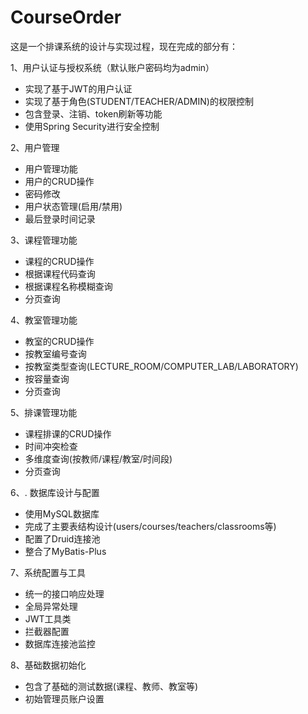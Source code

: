 # CourseOrder

这是一个排课系统的设计与实现过程，现在完成的部分有：

1、用户认证与授权系统（默认账户密码均为admin）

* 实现了基于JWT的用户认证
* 实现了基于角色(STUDENT/TEACHER/ADMIN)的权限控制
* 包含登录、注销、token刷新等功能
* 使用Spring Security进行安全控制

2、用户管理

* 用户管理功能
* 用户的CRUD操作
* 密码修改
* 用户状态管理(启用/禁用)
* 最后登录时间记录

3、课程管理功能

* 课程的CRUD操作
* 根据课程代码查询
* 根据课程名称模糊查询
* 分页查询

4、教室管理功能

* 教室的CRUD操作
* 按教室编号查询
* 按教室类型查询(LECTURE_ROOM/COMPUTER_LAB/LABORATORY)
* 按容量查询
* 分页查询

5、排课管理功能

* 课程排课的CRUD操作
* 时间冲突检查
* 多维度查询(按教师/课程/教室/时间段)
* 分页查询

6、. 数据库设计与配置

* 使用MySQL数据库
* 完成了主要表结构设计(users/courses/teachers/classrooms等)
* 配置了Druid连接池
* 整合了MyBatis-Plus

7、系统配置与工具

* 统一的接口响应处理
* 全局异常处理
* JWT工具类
* 拦截器配置
* 数据库连接池监控

8、基础数据初始化

* 包含了基础的测试数据(课程、教师、教室等)
* 初始管理员账户设置

